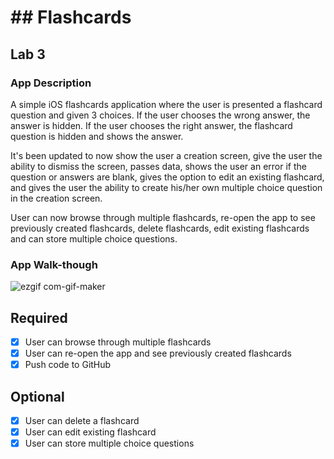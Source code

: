 #  ## Flashcards

## Lab 3

### App Description
A simple iOS flashcards application where the user is presented a flashcard question and given 3 choices. If the user chooses the wrong answer, the answer is hidden. If the user chooses the right answer, the flashcard question is hidden and shows the answer.

It's been updated to now show the user a creation screen, give the user the ability to dismiss the screen, passes data, shows the user an error if the question or answers are blank, gives the option to edit an existing flashcard, and gives the user the ability to create his/her own multiple choice question in the creation screen.

User can now browse through multiple flashcards, re-open the app to see previously created flashcards, delete flashcards, edit existing flashcards and can store multiple choice questions.

### App Walk-though

![ezgif com-gif-maker](https://user-images.githubusercontent.com/26170312/111405658-40d08580-86a7-11eb-9426-a7a8d4c5c5c3.gif)

## Required
- [x] User can browse through multiple flashcards
- [x] User can re-open the app and see previously created flashcards
- [x] Push code to GitHub
## Optional
- [x] User can delete a flashcard
- [x] User can edit existing flashcard
- [x] User can store multiple choice questions
